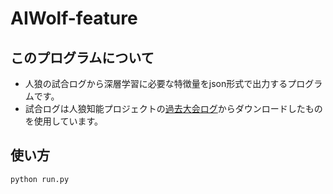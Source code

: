 # AIWolf-feature

## このプログラムについて
* 人狼の試合ログから深層学習に必要な特徴量をjson形式で出力するプログラムです。
* 試合ログは人狼知能プロジェクトの[過去大会ログ](http://aiwolf.org/resource)からダウンロードしたものを使用しています。

## 使い方

```
python run.py
```
